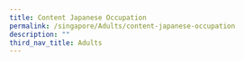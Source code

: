```yaml
---
title: Content Japanese Occupation
permalink: /singapore/Adults/content-japanese-occupation
description: ""
third_nav_title: Adults
---
```


